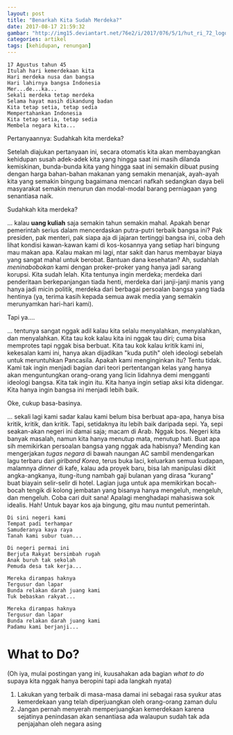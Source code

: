 ```yaml
---
layout: post
title: "Benarkah Kita Sudah Merdeka?"
date: 2017-08-17 21:59:32
gambar: "http://img15.deviantart.net/76e2/i/2017/076/5/1/hut_ri_72_logo__text_indonesia_pasti_bisa__by_imahkudesain-db2oh0g.jpg"
categories: artikel
tags: [kehidupan, renungan]
---
```


```teks
17 Agustus tahun 45
Itulah hari kemerdekaan kita
Hari merdeka nusa dan bangsa
Hari lahirnya bangsa Indonesia
Mer...de...ka...
Sekali merdeka tetap merdeka
Selama hayat masih dikandung badan
Kita tetap setia, tetap sedia
Mempertahankan Indonesia
Kita tetap setia, tetap sedia
Membela negara kita...
```

Pertanyaannya: Sudahkah kita merdeka?

Setelah diajukan pertanyaan ini, secara otomatis kita akan membayangkan kehidupan susah adek-adek kita yang hingga saat ini masih dilanda kemiskinan, bunda-bunda kita yang hingga saat ini semakin dibuat pusing dengan harga bahan-bahan makanan yang semakin menanjak, ayah-ayah kita yang semakin bingung bagaimana mencari nafkah sedangkan daya beli masyarakat semakin menurun dan modal-modal barang perniagaan yang senantiasa naik.

Sudahkah kita merdeka?

... kalau __uang kuliah__ saja semakin tahun semakin mahal. Apakah benar pemerintah serius dalam mencerdaskan putra-putri terbaik bangsa ini? Pak presiden, pak menteri, pak siapa aja di jajaran tertinggi bangsa ini, coba deh lihat kondisi kawan-kawan kami di kos-kosannya yang setiap hari bingung mau makan apa. Kalau makan mi lagi, ntar sakit dan harus membayar biaya yang sangat mahal untuk berobat. Bantuan dana kesehatan? Ah, sudahlah _meninabobokan_ kami dengan proker-proker yang hanya jadi sarang korupsi. Kita sudah lelah. Kita tentunya ingin merdeka; merdeka dari penderitaan berkepanjangan tiada henti, merdeka dari janji-janji manis yang hanya jadi micin politik, merdeka dari berbagai persoalan bangsa yang tiada hentinya (ya, terima kasih kepada semua awak media yang semakin merunyamkan hari-hari kami).

Tapi ya....

... tentunya sangat nggak adil kalau kita selalu menyalahkan, menyalahkan, dan menyalahkan. Kita tau kok kalau kita ini nggak tau diri; cuma bisa memprotes tapi nggak bisa berbuat. Kita tau kok kalau kritik kami ini, kekesalan kami ini, hanya akan dijadikan "kuda putih" oleh ideologi sebelah untuk meruntuhkan Pancasila. Apakah kami menginginkan itu? Tentu tidak. Kami tak ingin menjadi bagian dari teori pertentangan kelas yang hanya akan menguntungkan orang-orang yang licin lidahnya demi mengganti ideologi bangsa. Kita tak ingin itu. Kita hanya ingin setiap aksi kita didengar. Kita hanya ingin bangsa ini menjadi lebih baik.

Oke, cukup basa-basinya.

... sekali lagi kami sadar kalau kami belum bisa berbuat apa-apa, hanya bisa kritik, kritik, dan kritik. Tapi, setidaknya itu lebih baik daripada sepi. Ya, sepi seakan-akan negeri ini damai saja; macam di Arab. Nggak bos. Negeri kita banyak masalah, namun kita hanya menutup mata, menutup hati. Buat apa sih memikirkan persoalan bangsa yang nggak ada habisnya? Mending kan mengerjakan _tugas negara_ di bawah naungan AC sambil mendengarkan lagu terbaru dari _girlband Korea_, terus buka laci, keluarkan semua kudapan, malamnya _dinner_ di kafe, kalau ada proyek baru, bisa lah manipulasi dikit angka-angkanya, itung-itung nambah gaji bulanan yang dirasa "kurang" buat biayain selir-selir di hotel. Lagian juga untuk apa memikirkan bocah-bocah tengik di kolong jembatan yang bisanya hanya mengeluh, mengeluh, dan mengeluh. Coba cari duit sana! Apalagi menghadapi mahasiswa sok idealis. Hah! Untuk bayar kos aja bingung, gitu mau nuntut pemerintah.

```teks
Di sini negeri kami
Tempat padi terhampar
Samuderanya kaya raya
Tanah kami subur tuan...

Di negeri permai ini
Berjuta Rakyat bersimbah rugah
Anak buruh tak sekolah
Pemuda desa tak kerja...

Mereka dirampas haknya
Tergusur dan lapar
Bunda relakan darah juang kami
Tuk bebaskan rakyat...

Mereka dirampas haknya
Tergusur dan lapar
Bunda relakan darah juang kami
Padamu kami berjanji...
```

# What to Do?

(Oh iya, mulai postingan yang ini, kuusahakan ada bagian _what to do_ supaya kita nggak hanya beropini tapi ada langkah nyata)

1. Lakukan yang terbaik di masa-masa damai ini sebagai rasa syukur atas kemerdekaan yang telah diperjuangkan oleh orang-orang zaman dulu
2. Jangan pernah menyerah memperjuangkan kemerdekaan karena sejatinya penindasan akan senantiasa ada walaupun sudah tak ada penjajahan oleh negara asing